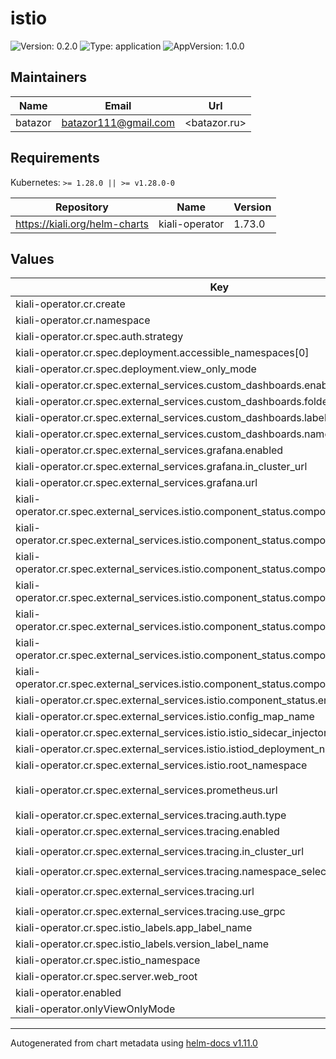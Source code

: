 # istio

![Version: 0.2.0](https://img.shields.io/badge/Version-0.2.0-informational?style=flat-square) ![Type: application](https://img.shields.io/badge/Type-application-informational?style=flat-square) ![AppVersion: 1.0.0](https://img.shields.io/badge/AppVersion-1.0.0-informational?style=flat-square)

## Maintainers

| Name | Email | Url |
| ---- | ------ | --- |
| batazor | <batazor111@gmail.com> | <batazor.ru> |

## Requirements

Kubernetes: `>= 1.28.0 || >= v1.28.0-0`

| Repository | Name | Version |
|------------|------|---------|
| https://kiali.org/helm-charts | kiali-operator | 1.73.0 |

## Values

| Key | Type | Default | Description |
|-----|------|---------|-------------|
| kiali-operator.cr.create | bool | `true` |  |
| kiali-operator.cr.namespace | string | `""` |  |
| kiali-operator.cr.spec.auth.strategy | string | `"anonymous"` |  |
| kiali-operator.cr.spec.deployment.accessible_namespaces[0] | string | `"**"` |  |
| kiali-operator.cr.spec.deployment.view_only_mode | bool | `true` |  |
| kiali-operator.cr.spec.external_services.custom_dashboards.enabled | bool | `true` |  |
| kiali-operator.cr.spec.external_services.custom_dashboards.folder | string | `"Kiali"` |  |
| kiali-operator.cr.spec.external_services.custom_dashboards.label_selector | string | `"app=grafana"` |  |
| kiali-operator.cr.spec.external_services.custom_dashboards.namespace | string | `"grafana"` |  |
| kiali-operator.cr.spec.external_services.grafana.enabled | bool | `false` |  |
| kiali-operator.cr.spec.external_services.grafana.in_cluster_url | string | `"http://grafana.grafana:80"` |  |
| kiali-operator.cr.spec.external_services.grafana.url | string | `"https://shortlink.best/grafana"` |  |
| kiali-operator.cr.spec.external_services.istio.component_status.components[0].app_label | string | `"istiod"` |  |
| kiali-operator.cr.spec.external_services.istio.component_status.components[0].is_core | bool | `true` |  |
| kiali-operator.cr.spec.external_services.istio.component_status.components[0].is_proxy | bool | `false` |  |
| kiali-operator.cr.spec.external_services.istio.component_status.components[1].app_label | string | `"istio-ingress"` |  |
| kiali-operator.cr.spec.external_services.istio.component_status.components[1].is_core | bool | `true` |  |
| kiali-operator.cr.spec.external_services.istio.component_status.components[1].is_proxy | bool | `true` |  |
| kiali-operator.cr.spec.external_services.istio.component_status.components[1].namespace | string | `"istio-ingress"` |  |
| kiali-operator.cr.spec.external_services.istio.component_status.enabled | bool | `true` |  |
| kiali-operator.cr.spec.external_services.istio.config_map_name | string | `"istio"` |  |
| kiali-operator.cr.spec.external_services.istio.istio_sidecar_injector_config_map_name | string | `"istio-sidecar-injector"` |  |
| kiali-operator.cr.spec.external_services.istio.istiod_deployment_name | string | `"istiod"` |  |
| kiali-operator.cr.spec.external_services.istio.root_namespace | string | `"istio-system"` |  |
| kiali-operator.cr.spec.external_services.prometheus.url | string | `"http://prometheus-prometheus.prometheus-operator:9090/prometheus"` |  |
| kiali-operator.cr.spec.external_services.tracing.auth.type | string | `"none"` |  |
| kiali-operator.cr.spec.external_services.tracing.enabled | bool | `true` |  |
| kiali-operator.cr.spec.external_services.tracing.in_cluster_url | string | `"http://grafana-tempo.grafana:16686"` |  |
| kiali-operator.cr.spec.external_services.tracing.namespace_selector | bool | `false` |  |
| kiali-operator.cr.spec.external_services.tracing.url | string | `"http://grafana-tempo.grafana:16686/"` |  |
| kiali-operator.cr.spec.external_services.tracing.use_grpc | bool | `false` |  |
| kiali-operator.cr.spec.istio_labels.app_label_name | string | `"app.kubernetes.io/name"` |  |
| kiali-operator.cr.spec.istio_labels.version_label_name | string | `"app.kubernetes.io/version"` |  |
| kiali-operator.cr.spec.istio_namespace | string | `"istio-system"` |  |
| kiali-operator.cr.spec.server.web_root | string | `"/kiali"` |  |
| kiali-operator.enabled | bool | `true` |  |
| kiali-operator.onlyViewOnlyMode | bool | `true` |  |

----------------------------------------------
Autogenerated from chart metadata using [helm-docs v1.11.0](https://github.com/norwoodj/helm-docs/releases/v1.11.0)
